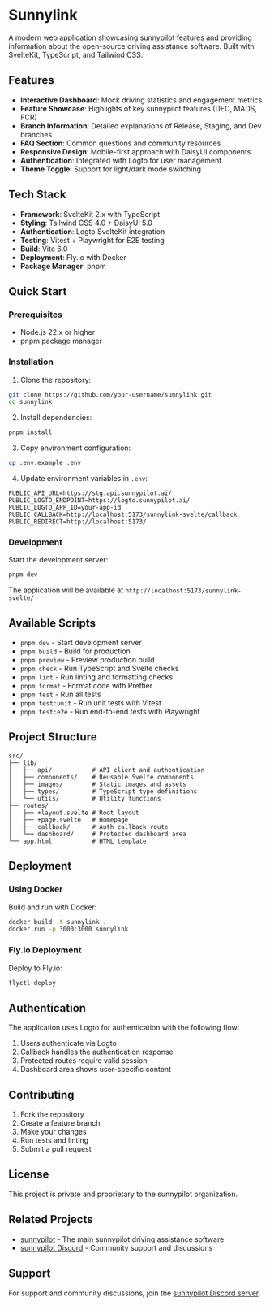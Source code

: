 # Sunnylink

A modern web application showcasing sunnypilot features and providing information about the open-source driving assistance software. Built with SvelteKit, TypeScript, and Tailwind CSS.

## Features

- **Interactive Dashboard**: Mock driving statistics and engagement metrics
- **Feature Showcase**: Highlights of key sunnypilot features (DEC, MADS, FCR)
- **Branch Information**: Detailed explanations of Release, Staging, and Dev branches
- **FAQ Section**: Common questions and community resources
- **Responsive Design**: Mobile-first approach with DaisyUI components
- **Authentication**: Integrated with Logto for user management
- **Theme Toggle**: Support for light/dark mode switching

## Tech Stack

- **Framework**: SvelteKit 2.x with TypeScript
- **Styling**: Tailwind CSS 4.0 + DaisyUI 5.0
- **Authentication**: Logto SvelteKit integration
- **Testing**: Vitest + Playwright for E2E testing
- **Build**: Vite 6.0
- **Deployment**: Fly.io with Docker
- **Package Manager**: pnpm

## Quick Start

### Prerequisites

- Node.js 22.x or higher
- pnpm package manager

### Installation

1. Clone the repository:
```bash
git clone https://github.com/your-username/sunnylink.git
cd sunnylink
```

2. Install dependencies:
```bash
pnpm install
```

3. Copy environment configuration:
```bash
cp .env.example .env
```

4. Update environment variables in `.env`:
```env
PUBLIC_API_URL=https://stg.api.sunnypilot.ai/
PUBLIC_LOGTO_ENDPOINT=https://logto.sunnypilot.ai/
PUBLIC_LOGTO_APP_ID=your-app-id
PUBLIC_CALLBACK=http://localhost:5173/sunnylink-svelte/callback
PUBLIC_REDIRECT=http://localhost:5173/
```

### Development

Start the development server:
```bash
pnpm dev
```

The application will be available at `http://localhost:5173/sunnylink-svelte/`

## Available Scripts

- `pnpm dev` - Start development server
- `pnpm build` - Build for production
- `pnpm preview` - Preview production build
- `pnpm check` - Run TypeScript and Svelte checks
- `pnpm lint` - Run linting and formatting checks
- `pnpm format` - Format code with Prettier
- `pnpm test` - Run all tests
- `pnpm test:unit` - Run unit tests with Vitest
- `pnpm test:e2e` - Run end-to-end tests with Playwright

## Project Structure

```
src/
├── lib/
│   ├── api/           # API client and authentication
│   ├── components/    # Reusable Svelte components
│   ├── images/        # Static images and assets
│   ├── types/         # TypeScript type definitions
│   └── utils/         # Utility functions
├── routes/
│   ├── +layout.svelte # Root layout
│   ├── +page.svelte   # Homepage
│   ├── callback/      # Auth callback route
│   └── dashboard/     # Protected dashboard area
└── app.html           # HTML template
```

## Deployment

### Using Docker

Build and run with Docker:
```bash
docker build -t sunnylink .
docker run -p 3000:3000 sunnylink
```

### Fly.io Deployment

Deploy to Fly.io:
```bash
flyctl deploy
```

## Authentication

The application uses Logto for authentication with the following flow:
1. Users authenticate via Logto
2. Callback handles the authentication response
3. Protected routes require valid session
4. Dashboard area shows user-specific content

## Contributing

1. Fork the repository
2. Create a feature branch
3. Make your changes
4. Run tests and linting
5. Submit a pull request

## License

This project is private and proprietary to the sunnypilot organization.

## Related Projects

- [sunnypilot](https://github.com/sunnypilot/sunnypilot) - The main sunnypilot driving assistance software
- [sunnypilot Discord](https://discord.gg/7wq8zuxB) - Community support and discussions

## Support

For support and community discussions, join the [sunnypilot Discord server](https://discord.gg/7wq8zuxB).